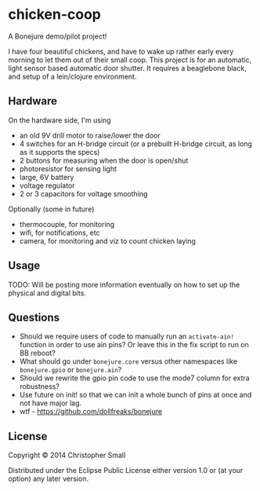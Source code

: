 # chicken-coop

A Bonejure demo/pilot project!

I have four beautiful chickens, and have to wake up rather early every morning to let them out of their small coop.
This project is for an automatic, light sensor based automatic door shutter.
It requires a beaglebone black, and setup of a lein/clojure environment.

## Hardware

On the hardware side, I'm using
* an old 9V drill motor to raise/lower the door
* 4 switches for an H-bridge circuit (or a prebuilt H-bridge circuit, as long as it supports the specs)
* 2 buttons for measuring when the door is open/shut
* photoresistor for sensing light
* large, 6V battery
* voltage regulator
* 2 or 3 capacitors for voltage smoothing

Optionally (some in future)
* thermocouple, for monitoring
* wifi, for notifications, etc
* camera, for monitoring and viz to count chicken laying

## Usage

TODO: Will be posting more information eventually on how to set up the physical and digital bits.

## Questions

* Should we require users of code to manually run an `activate-ain!` function in order to use ain pins? Or
  leave this in the fix script to run on BB reboot?
* What should go under `bonejure.core` versus other namespaces like `bonejure.gpio` or `bonejure.ain`?
* Should we rewrite the gpio pin code to use the mode7 column for extra robustness?
* Use future on init! so that we can init a whole bunch of pins at once and not have major lag.
* wtf - https://github.com/dollfreaks/bonejure

## License

Copyright © 2014 Christopher Small

Distributed under the Eclipse Public License either version 1.0 or (at
your option) any later version.

